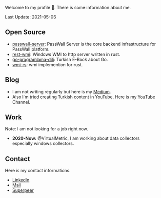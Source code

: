 Welcome to my profile :wave:. There is some information about me.

Last Update: 2021-05-06

## Open Source
- [passwall-server](https://github.com/passwall/passwall-server): PassWall Server is the core backend infrastructure for PassWall platform.
- [rest-wmi](https://github.com/yusufpapurcu/rest-wmi): Windows WMI to http server written in rust.
- [go-programlama-dili](https://github.com/ksckaan1/go-programlama-dili): Turkish E-Book about Go.
- [wmi-rs](https://github.com/ohadravid/wmi-rs): wmi implemention for rust.

## Blog
- I am not writing regularly but here is my [Medium](https://yusufpapurcu.medium.com).<br/>
- Also I'm tried creating Turkish content in YouTube. Here is my [YouTube](https://www.youtube.com/channel/UCn0yrndeCy6yeqZFVhucpfQ) Channel.

## Work
Note: I am not looking for a job right now.
- **2020-Now:** @VirtualMetric, I am working about data collectors especially windows collectors.

## Contact
Here is my contact informations.
- [LinkedIn](https://www.linkedin.com/in/yusufpapurcu/)
- [Mail](mailto:yusufturhanp@gmail.com)
- [Superpeer](https://superpeer.com/yusufpapurcu)
